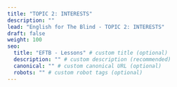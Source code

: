 ```yaml
---
title: "TOPIC 2: INTERESTS"
description: ""
lead: "English for The Blind - TOPIC 2: INTERESTS"
draft: false
weight: 100
seo:
  title: "EFTB - Lessons" # custom title (optional)
  description: "" # custom description (recommended)
  canonical: "" # custom canonical URL (optional)
  robots: "" # custom robot tags (optional)
---
```

